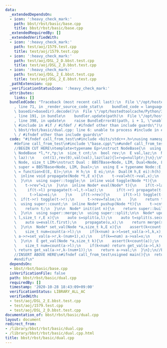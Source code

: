 ```yaml
---
data:
  _extendedDependsOn:
  - icon: ':heavy_check_mark:'
    path: bbst/rbst/basic/base.cpp
    title: bbst/rbst/basic/base.cpp
  _extendedRequiredBy: []
  _extendedVerifiedWith:
  - icon: ':heavy_check_mark:'
    path: test/aoj/1579.test.cpp
    title: test/aoj/1579.test.cpp
  - icon: ':heavy_check_mark:'
    path: test/aoj/DSL_2_D.bbst.test.cpp
    title: test/aoj/DSL_2_D.bbst.test.cpp
  - icon: ':heavy_check_mark:'
    path: test/aoj/DSL_2_E.bbst.test.cpp
    title: test/aoj/DSL_2_E.bbst.test.cpp
  _pathExtension: cpp
  _verificationStatusIcon: ':heavy_check_mark:'
  attributes:
    links: []
  bundledCode: "Traceback (most recent call last):\n  File \"/opt/hostedtoolcache/Python/3.9.0/x64/lib/python3.9/site-packages/onlinejudge_verify/documentation/build.py\"\
    , line 71, in _render_source_code_stat\n    bundled_code = language.bundle(stat.path,\
    \ basedir=basedir).decode()\n  File \"/opt/hostedtoolcache/Python/3.9.0/x64/lib/python3.9/site-packages/onlinejudge_verify/languages/cplusplus.py\"\
    , line 191, in bundle\n    bundler.update(path)\n  File \"/opt/hostedtoolcache/Python/3.9.0/x64/lib/python3.9/site-packages/onlinejudge_verify/languages/cplusplus_bundle.py\"\
    , line 398, in update\n    raise BundleErrorAt(path, i + 1, \"unable to process\
    \ #include in #if / #ifdef / #ifndef other than include guards\")\nonlinejudge_verify.languages.cplusplus_bundle.BundleErrorAt:\
    \ bbst/rbst/basic/dual.cpp: line 6: unable to process #include in #if / #ifdef\
    \ / #ifndef other than include guards\n"
  code: "#ifndef call_from_test\n#include <bits/stdc++.h>\nusing namespace std;\n\n\
    #define call_from_test\n#include \"base.cpp\"\n#undef call_from_test\n\n#endif\n\
    //BEGIN CUT HERE\ntemplate<typename Ep>\nstruct NodeBase{\n  using E = Ep;\n \
    \ NodeBase *l,*r,*p;\n  size_t cnt;\n  bool rev;\n  E val,laz;\n  NodeBase(E val,E\
    \ laz):\n    cnt(1),rev(0),val(val),laz(laz){l=r=p=nullptr;}\n};\n\ntemplate<typename\
    \ Node, size_t LIM>\nstruct Dual : BBSTBase<Node, LIM, Dual<Node, LIM>>{\n  using\
    \ super = BBSTBase<Node, LIM, Dual>;\n  using E = typename Node::E;\n  using H\
    \ = function<E(E, E)>;\n\n  H h;\n  E ei;\n\n  Dual(H h,E ei):h(h),ei(ei){}\n\n\
    \  inline void propagate(Node *t,E x){\n    t->val=h(t->val,x);\n    t->laz=h(t->laz,x);\n\
    \  }\n\n  using super::toggle;\n  inline void toggle(Node *t){\n    swap(t->l,t->r);\n\
    \    t->rev^=1;\n  }\n\n  inline Node* eval(Node* t){\n    if(t->laz!=ei){\n \
    \     if(t->l) propagate(t->l,t->laz);\n      if(t->r) propagate(t->r,t->laz);\n\
    \      t->laz=ei;\n    }\n    if(t->rev){\n      if(t->l) toggle(t->l);\n    \
    \  if(t->r) toggle(t->r);\n      t->rev=false;\n    }\n    return t;\n  }\n\n\
    \  using super::count;\n  inline Node* pushup(Node *t){\n    t->cnt=count(t->l)+1+count(t->r);\n\
    \    return t;\n  }\n\n  Node* init(int n){\n    return super::build(vector<Node>(n,Node(ei,ei)));\n\
    \  }\n\n  using super::merge;\n  using super::split;\n\n  Node* update(Node *a,size_t\
    \ l,size_t r,E x){\n    auto s=split(a,l);\n    auto t=split(s.second,r-l);\n\
    \    auto u=eval(t.first);\n    propagate(u,x);\n    return merge(s.first,merge(u,t.second));\n\
    \  }\n\n  Node* set_val(Node *a,size_t k,E x){\n    assert(k<count(a));\n    a=eval(a);\n\
    \    size_t num=count(a->l);\n    if(k<num) a->l=set_val(a->l,k,x);\n    if(k>num)\
    \ a->r=set_val(a->r,k-(num+1),x);\n    if(k==num) a->val=x;\n    return pushup(a);\n\
    \  }\n\n  E get_val(Node *a,size_t k){\n    assert(k<count(a));\n    a=eval(a);\n\
    \    size_t num=count(a->l);\n    if(k<num) return get_val(a->l,k);\n    if(k>num)\
    \ return get_val(a->r,k-(num+1));\n    return a->val;\n  }\n};\n//END CUT HERE\n\
    //INSERT ABOVE HERE\n#ifndef call_from_test\nsigned main(){\n  return 0;\n}\n\
    #endif\n"
  dependsOn:
  - bbst/rbst/basic/base.cpp
  isVerificationFile: false
  path: bbst/rbst/basic/dual.cpp
  requiredBy: []
  timestamp: '2020-10-28 18:43:09+09:00'
  verificationStatus: LIBRARY_ALL_AC
  verifiedWith:
  - test/aoj/DSL_2_E.bbst.test.cpp
  - test/aoj/1579.test.cpp
  - test/aoj/DSL_2_D.bbst.test.cpp
documentation_of: bbst/rbst/basic/dual.cpp
layout: document
redirect_from:
- /library/bbst/rbst/basic/dual.cpp
- /library/bbst/rbst/basic/dual.cpp.html
title: bbst/rbst/basic/dual.cpp
---
```


